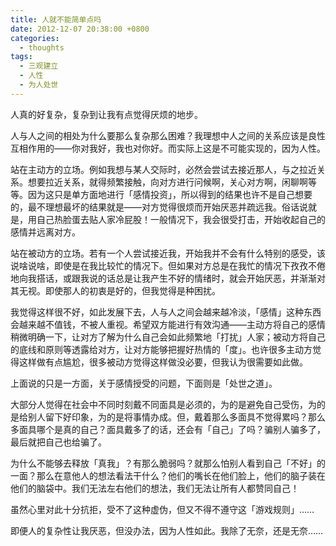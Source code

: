 ```yaml
---
title: 人就不能简单点吗
date: 2012-12-07 20:38:00 +0800
categories:
  - thoughts
tags:
  - 三观建立
  - 人性
  - 为人处世
---
```

人真的好复杂，复杂到让我有点觉得厌烦的地步。

人与人之间的相处为什么要那么复杂那么困难？我理想中人之间的关系应该是良性互相作用的——你对我好，我也对你好。而实际上这是不可能实现的，因为人性。

站在主动方的立场。例如我想与某人交际时，必然会尝试去接近那人，与之拉近关系。想要拉近关系，就得频繁接触，向对方进行问候啊，关心对方啊，闲聊啊等等。因为这只是单方面地进行「感情投资」，所以得到的结果也许不是自己想要的，最不理想最坏的结果就是——对方觉得很烦而开始厌恶并疏远我。俗话说就是，用自己热脸蛋去贴人家冷屁股！一般情况下，我会很受打击，开始收起自己的感情并远离对方。

站在被动方的立场。若有一个人尝试接近我，开始我并不会有什么特别的感受，该说啥说啥，即使是在我比较忙的情况下。但如果对方总是在我忙的情况下孜孜不倦地向我搭话，或跟我说的话总是让我产生不好的情绪时，就会开始厌恶，并渐渐对其无视。即使那人的初衷是好的，但我觉得是种困扰。

我觉得这样很不好，如此发展下去，人与人之间会越来越冷淡，「感情」这种东西会越来越不值钱，不被人重视。希望双方能进行有效沟通——主动方将自己的感情稍微明确一下，让对方了解为什么自己会如此频繁地「打扰」人家；被动方将自己的底线和原则等透露给对方，让对方能够把握好热情的「度」。也许很多主动方觉得这样做有点尴尬，很多被动方觉得这样做没必要，但我认为很需要如此做。

上面说的只是一方面，关于感情授受的问题，下面则是「处世之道」。

大部分人觉得在社会中不同时刻戴不同面具是必须的，为的是避免自己受伤，为的是给别人留下好印象，为的是将事情办成。但，戴着那么多面具不觉得累吗？那么多面具哪个是真的自己？面具戴多了的话，还会有「自己」了吗？骗别人骗多了，最后就把自己也给骗了。

为什么不能够去释放「真我」？有那么脆弱吗？就那么怕别人看到自己「不好」的一面？那么在意他人的想法看法干什么？他们的嘴长在他们脸上，他们的脑子装在他们的脑袋中。我们无法左右他们的想法，我们无法让所有人都赞同自己！

虽然心里对此十分抗拒，受不了这种虚伪，但又不得不遵守这「游戏规则」……

即便人的复杂性让我厌恶，但没办法，因为人性如此。我除了无奈，还是无奈……
